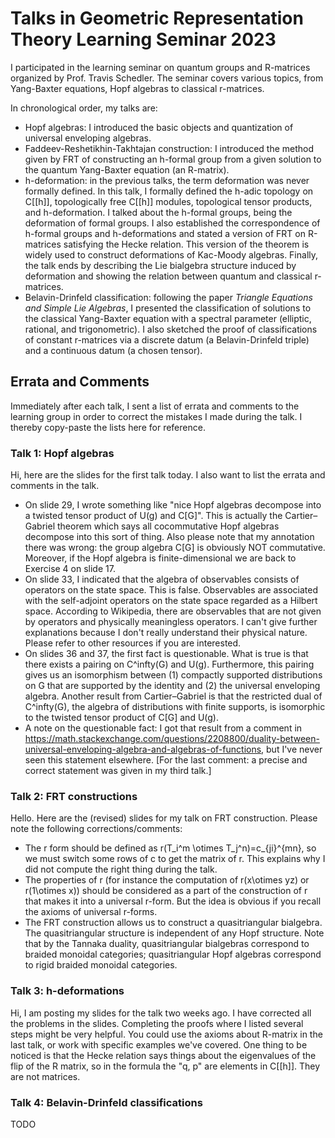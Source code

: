 # Talks in Geometric Representation Theory Learning Seminar 2023
I participated in the learning seminar on quantum groups and R-matrices organized by Prof. Travis Schedler. The seminar covers various topics, from Yang-Baxter equations, Hopf algebras to classical r-matrices.

In chronological order, my talks are:
* Hopf algebras: I introduced the basic objects and quantization of universal enveloping algebras.
* Faddeev-Reshetikhin-Takhtajan construction: I introduced the method given by FRT of constructing an h-formal group from a given solution to the quantum Yang-Baxter equation (an R-matrix).
* h-deformation: in the previous talks, the term deformation was never formally defined. In this talk, I formally defined the h-adic topology on C[[h]], topologically free C[[h]] modules, topological tensor products, and h-deformation. I talked about the h-formal groups, being the deformation of formal groups. I also established the correspondence of h-formal groups and h-deformations and stated a version of FRT on R-matrices satisfying the Hecke relation. This version of the theorem is widely used to construct deformations of Kac-Moody algebras. Finally, the talk ends by describing the Lie bialgebra structure induced by deformation and showing the relation between quantum and classical r-matrices.
* Belavin-Drinfeld classification: following the paper *Triangle Equations and Simple Lie Algebras*, I presented the classification of solutions to the classical Yang-Baxter equation with a spectral parameter (elliptic, rational, and trigonometric). I also sketched the proof of classifications of constant r-matrices via a discrete datum (a Belavin-Drinfeld triple) and a continuous datum (a chosen tensor).

## Errata and Comments
Immediately after each talk, I sent a list of errata and comments to the learning group in order to correct the mistakes I made during the talk. I thereby copy-paste the lists here for reference.

### Talk 1: Hopf algebras
Hi, here are the slides for the first talk today. I also want to list the errata and comments in the talk.	
* On slide 29, I wrote something like "nice Hopf algebras decompose into a twisted tensor product of U(g) and C[G]". This is actually the Cartier–Gabriel theorem which says all cocommutative Hopf algebras decompose into this sort of thing. Also please note that my annotation there was wrong: the group algebra C[G] is obviously NOT commutative. Moreover, if the Hopf algebra is finite-dimensional we are back to Exercise 4 on slide 17.
* On slide 33, I indicated that the algebra of observables consists of operators on the state space. This is false. Observables are associated with the self-adjoint operators on the state space regarded as a Hilbert space. According to Wikipedia, there are observables that are not given by operators and physically meaningless operators. I can't give further explanations because I don't really understand their physical nature. Please refer to other resources if you are interested.
* On slides 36 and 37, the first fact is questionable. What is true is that there exists a pairing on C^infty(G) and U(g). Furthermore, this pairing gives us an isomorphism between (1) compactly supported distributions on G that are supported by the identity and (2) the universal enveloping algebra. Another result from Cartier–Gabriel is that the restricted dual of C^infty(G), the algebra of distributions with finite supports, is isomorphic to the twisted tensor product of C[G] and U(g).
* A note on the questionable fact: I got that result from a comment in https://math.stackexchange.com/questions/2208800/duality-between-universal-enveloping-algebra-and-algebras-of-functions, but I've never seen this statement elsewhere.
[For the last comment: a precise and correct statement was given in my third talk.]

### Talk 2: FRT constructions
Hello. Here are the (revised) slides for my talk on FRT construction. Please note the following corrections/comments:
* The r form should be defined as r(T_i^m \otimes T_j^n)=c_{ji}^{mn}, so we must switch some rows of c to get the matrix of r. This explains why I did not compute the right thing during the talk.
* The properties of r (for instance the computation of r(x\otimes yz) or r(1\otimes x)) should be considered as a part of the construction of r that makes it into a universal r-form. But the idea is obvious if you recall the axioms of universal r-forms. 
* The FRT construction allows us to construct a quasitriangular bialgebra. The quasitriangular structure is independent of any Hopf structure. Note that by the Tannaka duality, quasitriangular bialgebras correspond to braided monoidal categories; quasitriangular Hopf algebras correspond to rigid braided monoidal categories.

### Talk 3: h-deformations
Hi, I am posting my slides for the talk two weeks ago. I have corrected all the problems in the slides. Completing the proofs where I listed several steps might be very helpful. You could use the axioms about R-matrix in the last talk, or work with specific examples we've covered. One thing to be noticed is that the Hecke relation says things about the eigenvalues of the flip of the R matrix, so in the formula the "q, p" are elements in C[[h]]. They are not matrices.

### Talk 4: Belavin-Drinfeld classifications
TODO
